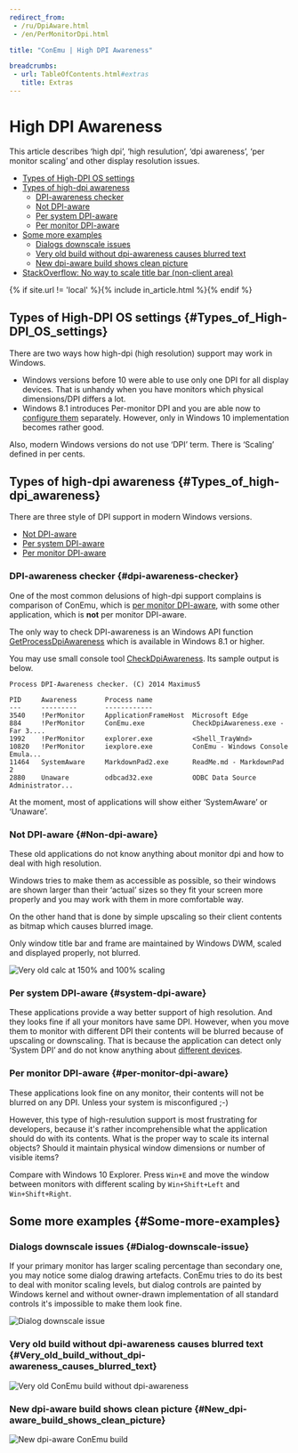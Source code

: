 ```yaml
---
redirect_from:
 - /ru/DpiAware.html
 - /en/PerMonitorDpi.html

title: "ConEmu | High DPI Awareness"

breadcrumbs:
 - url: TableOfContents.html#extras
   title: Extras
---
```


# High DPI Awareness

This article describes ‘high dpi’, ‘high resulution’, ‘dpi awareness’,
‘per monitor scaling’ and other display resolution issues.

* [Types of High-DPI OS settings](#Types_of_High-DPI_OS_settings)
* [Types of high-dpi awareness](#Types_of_high-dpi_awareness)
  * [DPI-awareness checker](#dpi-awareness-checker)
  * [Not DPI-aware](#Non-dpi-aware)
  * [Per system DPI-aware](#system-dpi-aware)
  * [Per monitor DPI-aware](#per-monitor-dpi-aware)
* [Some more examples](#Some-more-examples)
  * [Dialogs downscale issues](#Dialog-downscale-issue)
  * [Very old build without dpi-awareness causes blurred text](#Very_old_build_without_dpi-awareness_causes_blurred_text)
  * [New dpi-aware build shows clean picture](#New_dpi-aware_build_shows_clean_picture)
* [StackOverflow: No way to scale title bar (non-client area)](http://stackoverflow.com/q/31781767/1405560)

{% if site.url != 'local' %}{% include in_article.html %}{% endif %}


## Types of High-DPI OS settings  {#Types_of_High-DPI_OS_settings}

There are two ways how high-dpi (high resolution) support may work in Windows.

* Windows versions before 10 were able to use only one DPI for all display devices.
  That is unhandy when you have monitors which physical dimensions/DPI differs a lot.
* Windows 8.1 introduces Per-monitor DPI and you are able now
  to [configure them](http://superuser.com/a/954582/139371) separately.
  However, only in Windows 10 implementation becomes rather good.

Also, modern Windows versions do not use ‘DPI’ term.
There is ‘Scaling’ defined in per cents.


## Types of high-dpi awareness  {#Types_of_high-dpi_awareness}

There are three style of DPI support in modern Windows versions.

* [Not DPI-aware](#Non-dpi-aware)
* [Per system DPI-aware](#system-dpi-aware)
* [Per monitor DPI-aware](#per-monitor-aware)

### DPI-awareness checker   {#dpi-awareness-checker}

One of the most common delusions of high-dpi support complains
is comparison of ConEmu, which is [per monitor DPI-aware](#per-monitor-aware),
with some other application, which is **not** per monitor DPI-aware.

The only way to check DPI-awareness is an Windows API function
[GetProcessDpiAwareness](https://msdn.microsoft.com/en-us/library/windows/desktop/dn302113.aspx)
which is available in Windows 8.1 or higher.

You may use small console tool
[CheckDpiAwareness](https://github.com/Maximus5/CheckDpiAwareness).
Its sample output is below.

~~~
Process DPI-Awareness checker. (C) 2014 Maximus5

PID     Awareness       Process name
---     ---------       ------------
3540    !PerMonitor     ApplicationFrameHost  Microsoft Edge
884     !PerMonitor     ConEmu.exe            CheckDpiAwareness.exe - Far 3....
1992    !PerMonitor     explorer.exe          <Shell_TrayWnd>
10820   !PerMonitor     iexplore.exe          ConEmu - Windows Console Emula...
11464   SystemAware     MarkdownPad2.exe      ReadMe.md - MarkdownPad 2
2880    Unaware         odbcad32.exe          ODBC Data Source Administrator...
~~~

At the moment, most of applications will show either ‘SystemAware’ or ‘Unaware’.


### Not DPI-aware   {#Non-dpi-aware}

These old applications do not know anything about monitor dpi and how to deal with high resolution.

Windows tries to make them as accessible as possible, so their windows are shown
larger than their ‘actual’ sizes so they fit your screen more properly and
you may work with them in more comfortable way.

On the other hand that is done by simple upscaling so their client contents
as bitmap which causes blurred image.

Only window title bar and frame are maintained by Windows DWM,
scaled and displayed properly, not blurred.

![Very old calc at 150% and 100% scaling](/img/calc-150-100.png)


### Per system DPI-aware   {#system-dpi-aware}

These applications provide a way better support of high resolution.
And they looks fine if all your monitors have same DPI.
However, when you move them to monitor with different DPI
their contents will be blurred because of upscaling or downscaling.
That is because the application can detect only ‘System DPI’
and do not know anything about [different devices](#per-monitor-aware).


### Per monitor DPI-aware   {#per-monitor-dpi-aware}

These applications look fine on any monitor,
their contents will not be blurred on any DPI.
Unless your system is misconfigured ;-)

However, this type of high-resulution support is most frustrating
for developers, because it's rather incomprehensible what the
application should do with its contents. What is the proper way
to scale its internal objects? Should it maintain physical window
dimensions or number of visible items?

Compare with Windows 10 Explorer.
Press `Win+E` and move the window between monitors with different scaling
by `Win+Shift+Left` and `Win+Shift+Right`.


## Some more examples  {#Some-more-examples}

### Dialogs downscale issues   {#Dialog-downscale-issue}

If your primary monitor has larger scaling percentage
than secondary one, you may notice some dialog drawing artefacts.
ConEmu tries to do its best to deal with monitor scaling levels,
but dialog controls are painted by Windows kernel and without
owner-drawn implementation of all standard controls it's impossible
to make them look fine.

![Dialog downscale issue](/img/dpi-downscaled.png)

### Very old build without dpi-awareness causes blurred text   {#Very_old_build_without_dpi-awareness_causes_blurred_text}

![Very old ConEmu build without dpi-awareness](/img/dpi-old-150.png)

### New dpi-aware build shows clean picture   {#New_dpi-aware_build_shows_clean_picture}

![New dpi-aware ConEmu build](/img/dpi-new-150.png)
